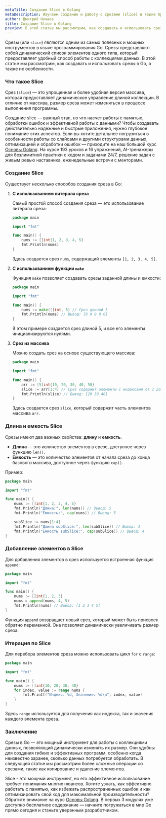 ```yaml
---
metaTitle: Создание Slice в Golang
metaDescription: Изучаем создание и работу с срезами (slice) в языке программирования Go (Golang).
author: Дмитрий Нечаев
title: Создание Slice в Golang
preview: В этой статье мы рассмотрим, как создавать и использовать срезы в Go, их особенности и практические примеры.
---
```


Срезы (или `slice`) являются одним из самых полезных и мощных инструментов в языке программирования Go. Срезы представляют собой динамический список элементов одного типа, который предоставляет удобный способ работы с коллекциями данных. В этой статье мы рассмотрим, как создавать и использовать срезы в Go, а также их особенности.

### Что такое Slice

Срез (`slice`) — это упрощенная и более удобная версия массива, которая предоставляет динамическое управление длиной коллекции. В отличие от массива, размер среза может изменяться в процессе выполнения программы.

Создание slice — важный этап, но что насчет работы с памятью, обработки ошибок и эффективной работы с данными? Чтобы создавать действительно надежные и быстрые приложения, нужно глубокое понимание этих аспектов. Если вы хотите детальнее погрузиться в особенности работы со слайсами и другими структурами данных, оптимизацией и обработки ошибок — приходите на наш большой курс [Основы Golang](https://purpleschool.ru/course/go-basics?utm_source=knowledgebase&utm_medium=text&utm_campaign=Sozdanie_Slice_v_Golang). На курсе 193 уроков и 16 упражнений, AI-тренажеры для безлимитной практики с кодом и задачами 24/7, решение задач с живым ревью наставника, еженедельные встречи с менторами.

### Создание Slice

Существует несколько способов создания среза в Go:

1. **С использованием литерала среза**

   Самый простой способ создания среза — это использование литерала среза:

   ```go
   package main

   import "fmt"

   func main() {
       nums := []int{1, 2, 3, 4, 5}
       fmt.Println(nums)
   }
   ```

   Здесь создается срез `nums`, содержащий элементы `[1, 2, 3, 4, 5]`.

2. **С использованием функции `make`**

   Функция `make` позволяет создавать срезы заданной длины и емкости:

   ```go
   package main

   import "fmt"

   func main() {
       nums := make([]int, 5) // Срез длиной 5
       fmt.Println(nums) // Вывод: [0 0 0 0 0]
   }
   ```

   В этом примере создается срез длиной 5, и все его элементы инициализируются нулями.

3. **Срез из массива**

   Можно создать срез на основе существующего массива:

   ```go
   package main

   import "fmt"

   func main() {
       arr := [5]int{10, 20, 30, 40, 50}
       slice := arr[1:4] // Срез содержит элементы с индексами от 1 до 3
       fmt.Println(slice) // Вывод: [20 30 40]
   }
   ```

   Здесь создается срез `slice`, который содержит часть элементов массива `arr`.

### Длина и емкость Slice

Срезы имеют два важных свойства: **длину** и **емкость**.

- **Длина** — это количество элементов в срезе, доступное через функцию `len()`.
- **Емкость** — это количество элементов от начала среза до конца базового массива, доступное через функцию `cap()`.

Пример:

```go
package main

import "fmt"

func main() {
    nums := []int{1, 2, 3, 4, 5}
    fmt.Println("Длина:", len(nums)) // Вывод: 5
    fmt.Println("Емкость:", cap(nums)) // Вывод: 5

    subSlice := nums[1:4]
    fmt.Println("Длина subSlice:", len(subSlice)) // Вывод: 3
    fmt.Println("Емкость subSlice:", cap(subSlice)) // Вывод: 4
}
```

### Добавление элементов в Slice

Для добавления элементов в срез используется встроенная функция `append`:

```go
package main

import "fmt"

func main() {
    nums := []int{1, 2, 3}
    nums = append(nums, 4, 5)
    fmt.Println(nums) // Вывод: [1 2 3 4 5]
}
```

Функция `append` возвращает новый срез, который может быть присвоен обратно переменной. Она позволяет динамически увеличивать размер среза.

### Итерация по Slice

Для перебора элементов среза можно использовать цикл `for` с `range`:

```go
package main

import "fmt"

func main() {
    nums := []int{10, 20, 30, 40}
    for index, value := range nums {
        fmt.Printf("Индекс: %d, Значение: %d\n", index, value)
    }
}
```

Здесь `range` используется для получения как индекса, так и значения каждого элемента среза.

### Заключение

Срезы в Go — это мощный инструмент для работы с коллекциями данных, позволяющий динамически изменять их размер. Они удобны для создания гибких и эффективных программ, особенно когда неизвестно заранее, сколько данных потребуется обработать. В следующей статье мы рассмотрим более сложные операции со срезами, такие как копирование и удаление элементов.

Slice - это мощный инструмент, но его эффективное использование требует понимания многих нюансов. Хотите узнать, как эффективно работать с памятью, как избежать распространенных ошибок и как оптимизировать свой код для максимальной производительности? Обратите внимание на курс [Основы Golang](https://purpleschool.ru/course/go-basics?utm_source=knowledgebase&utm_medium=text&utm_campaign=Sozdanie_Slice_v_Golang). В первых 3 модулях уже доступно бесплатное содержание — начните погружаться в мир Go прямо сегодня и станьте уверенным разработчиком.
